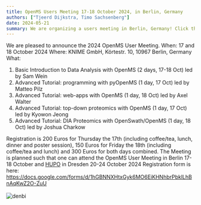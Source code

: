 ```yaml
---
title: OpenMS Users Meeting 17-18 October 2024, in Berlin, Germany
authors: ["Tjeerd Dijkstra, Timo Sachsenberg"]
date: 2024-05-21
summary: We are organizing a users meeting in Berlin, Germany! Click the header above for more information.
---
```


We are pleased to announce the 2024 OpenMS User Meeting.
When:  17 and 18 October 2024
Where: KNIME GmbH, Körtestr. 10, 10967 Berlin, Germany
What:
1.	Basic Introduction to Data Analysis with OpenMS (2 days, 17-18 Oct) led by Sam Wein
2.	Advanced Tutorial: programming with pyOpenMS (1 day, 17 Oct) led by Matteo Pilz
3.	Advanced Tutorial: web-apps with OpenMS (1 day, 18 Oct) led by Axel Walter
4.	Advanced Tutorial: top-down proteomics with OpenMS (1 day, 17 Oct) led by Kyowon Jeong
5.	Advanced Tutorial: DIA Proteomics with OpenSwath/OpenMS (1 day, 18 Oct) led by Joshua Charkow

Registration is 200 Euros for Thursday the 17th (including coffee/tea, lunch, dinner and poster session), 150 Euros for Friday the 18th (including coffee/tea and lunch) and 300 Euros for both days combined.
The Meeting is planned such that one can attend the OpenMS User Meeting in Berlin 17-18 October and [HUPO](https://2024.hupo.org) in Dresden 20-24 October 2024
Registration form is here: https://docs.google.com/forms/d/1hGBNNXHtxGyk6MO6EiKHNhbrPbklLhBnAqKwZ2O-ZuU
<br><br>
![denbi](/images/logos/denbi.jpeg)
